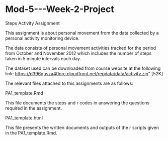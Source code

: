 # Mod-5---Week-2-Project
Steps Activity Assignment

This assignment is about personal movement from the data collected by a personal activity monitoring device. 

The data consists of personal movement activities tracked for the period from October and November 2012 which includes the number of steps taken in 5 minute intervals each day.

The dataset used can be downloaded from course website at the following link: https://d396qusza40orc.cloudfront.net/repdata/data/activity.zip" [52K]

The relevant files attached to this assignments are as follows:

PA1_template.Rmd

This file documents the steps and r codes in answering the questions required in the assignment.

PA1_template.html

This file presents the written documents and outputs of the r scripts given in the PA1_template.Rmd.


